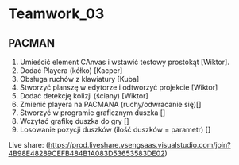 # Teamwork_03

## PACMAN

1. Umieścić element CAnvas i wstawić testowy prostokąt [Wiktor].
2. Dodać Playera (kółko) [Kacper]
3. Obsługa ruchów z klawiatury [Kuba]
4. Stworzyć planszę w edytorze i odtworzyć projekcie [Wiktor]
5. Dodać detekcję kolizji (ściany) [Wiktor]
6. Zmienić playera na PACMANA (ruchy/odwracanie się)[]
7. Stworzyć w programie graficznym duszka []
8. Wczytać grafikę duszka do gry []
9. Losowanie pozycji duszków (ilość duszków = parametr) []

Live share: (https://prod.liveshare.vsengsaas.visualstudio.com/join?4B98E48289CEFB484B1A083D53653583DE02)
